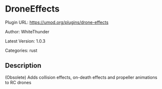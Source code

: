 # DroneEffects

Plugin URL: https://umod.org/plugins/drone-effects

Author: WhiteThunder

Latest Version: 1.0.3

Categories: rust

## Description

(Obsolete) Adds collision effects, on-death effects and propeller animations to RC drones

